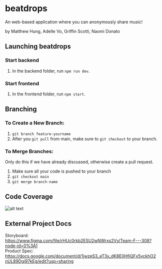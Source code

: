 # beatdrops

An web-based application where you can anonymously share music!

by Matthew Hung, Adelle Vo, Griffin Scotti, Naomi Donato

## Launching beatdrops

### Start backend

1. In the backend folder, run `npm run dev`.

### Start frontend

1. In the frontend folder, run `npm start`.

## Branching

### To Create a New Branch:
1. `git branch feature-yourname`
2. After you `git pull` from main, make sure to `git checkout` to your branch. 

### To Merge Branches:
Only do this if we have already discussed, otherwise create a pull request.
1. Make sure all your code is pushed to your branch
2. `git checkout main`
3. `git merge branch-name`

## Code Coverage
![alt text](https://github.com/matthewhung09/beatdrops/blob/main/images/coverage_report.PNG)

## External Project Docs
Storyboard: https://www.figma.com/file/rHUc0rkb2ESU2wNWrxs2Vy/Team-F---308?node-id=0%3A1 \
Product Spec: https://docs.google.com/document/d/1jwzeS3_eT3y_dK8E0HfiQFx5vckhO2nUL89Dgi97kEg/edit?usp=sharing
